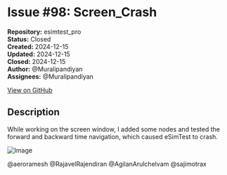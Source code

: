 # Issue #98: Screen_Crash

**Repository:** esimtest_pro  
**Status:** Closed  
**Created:** 2024-12-15  
**Updated:** 2024-12-15  
**Closed:** 2024-12-15  
**Author:** @Muralipandiyan  
**Assignees:** @Muralipandiyan  

[View on GitHub](https://github.com/Simtestlab/esimtest_pro/issues/98)

## Description

While working on the screen window, I added some nodes and tested the forward and backward time navigation, which caused eSimTest to crash.

![Image](https://github.com/user-attachments/assets/143e9514-076a-42af-9c72-56c251140d50)

@aeroramesh @RajavelRajendiran @AgilanArulchelvam @sajimotrax 